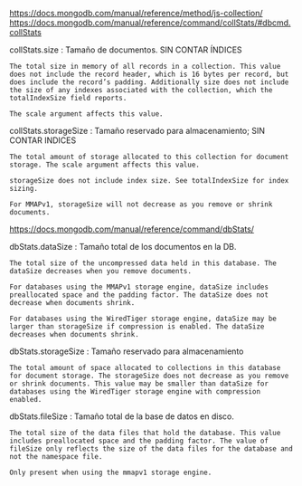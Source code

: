 
https://docs.mongodb.com/manual/reference/method/js-collection/
https://docs.mongodb.com/manual/reference/command/collStats/#dbcmd.collStats


collStats.size : Tamaño de documentos. SIN CONTAR ÍNDICES

    The total size in memory of all records in a collection. This value does not include the record header, which is 16 bytes per record, but does include the record’s padding. Additionally size does not include the size of any indexes associated with the collection, which the totalIndexSize field reports.

    The scale argument affects this value.


collStats.storageSize : Tamaño reservado para almacenamiento; SIN CONTAR INDICES

    The total amount of storage allocated to this collection for document storage. The scale argument affects this value.

    storageSize does not include index size. See totalIndexSize for index sizing.

    For MMAPv1, storageSize will not decrease as you remove or shrink documents.




https://docs.mongodb.com/manual/reference/command/dbStats/

dbStats.dataSize : Tamaño total de los documentos en la DB.

    The total size of the uncompressed data held in this database. The dataSize decreases when you remove documents.

    For databases using the MMAPv1 storage engine, dataSize includes preallocated space and the padding factor. The dataSize does not decrease when documents shrink.

    For databases using the WiredTiger storage engine, dataSize may be larger than storageSize if compression is enabled. The dataSize decreases when documents shrink.

dbStats.storageSize : Tamaño reservado para almacenamiento

    The total amount of space allocated to collections in this database for document storage. The storageSize does not decrease as you remove or shrink documents. This value may be smaller than dataSize for databases using the WiredTiger storage engine with compression enabled.

dbStats.fileSize : Tamaño total de la base de datos en disco.

    The total size of the data files that hold the database. This value includes preallocated space and the padding factor. The value of fileSize only reflects the size of the data files for the database and not the namespace file.

    Only present when using the mmapv1 storage engine.
